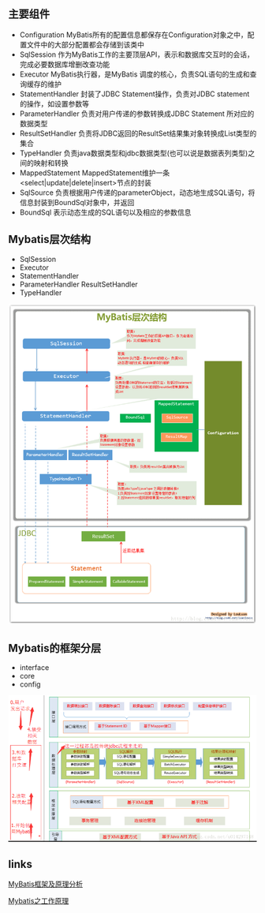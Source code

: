 

## 主要组件

* Configuration       MyBatis所有的配置信息都保存在Configuration对象之中，配置文件中的大部分配置都会存储到该类中
* SqlSession          作为MyBatis工作的主要顶层API，表示和数据库交互时的会话，完成必要数据库增删改查功能
* Executor            MyBatis执行器，是MyBatis 调度的核心，负责SQL语句的生成和查询缓存的维护
* StatementHandler    封装了JDBC Statement操作，负责对JDBC statement 的操作，如设置参数等
* ParameterHandler    负责对用户传递的参数转换成JDBC Statement 所对应的数据类型
* ResultSetHandler    负责将JDBC返回的ResultSet结果集对象转换成List类型的集合
* TypeHandler         负责java数据类型和jdbc数据类型(也可以说是数据表列类型)之间的映射和转换
* MappedStatement     MappedStatement维护一条<select|update|delete|insert>节点的封装
* SqlSource           负责根据用户传递的parameterObject，动态地生成SQL语句，将信息封装到BoundSql对象中，并返回
* BoundSql            表示动态生成的SQL语句以及相应的参数信息

## Mybatis层次结构    

* SqlSession
* Executor
* StatementHandler
* ParameterHandler ResultSetHandler
* TypeHandler

![mybatis.png](./img/mybatis.png) 

## Mybatis的框架分层

* interface
* core
* config

![mybatis-hierarchy.png](./img/mybatis-hierarchy.png) 


## links
[MyBatis框架及原理分析](https://www.cnblogs.com/luoxn28/p/6417892.html) 

[Mybatis之工作原理 ](https://blog.csdn.net/u014297148/article/details/78696096) 